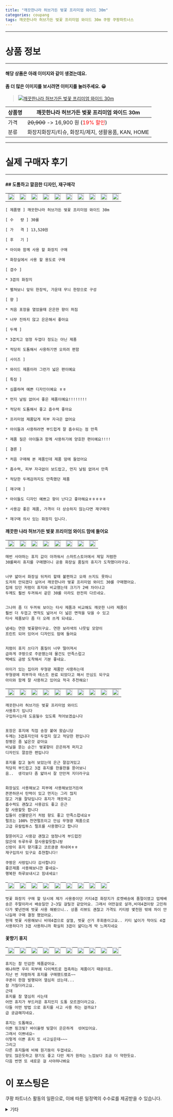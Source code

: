 ```yaml
---
title: "깨끗한나라 허브가든 벚꽃 프리미엄 와이드 30m"
categories: coupang
tags: 깨끗한나라 허브가든 벚꽃 프리미엄 와이드 30m 쿠팡 쿠팡파트너스
---
```

---

# 상품 정보

---

#### 해당 상품은 아래 이미지와 같이 생겼는데요. 
#### 좀 더 많은 이미지를 보시려면 이미지를 눌러주세요. 😀
> [![깨끗한나라 허브가든 벚꽃 프리미엄 와이드 30m](https://static.coupangcdn.com/image/rs_quotation_api/cotmncma/1be88730791e4b8bb6700a8e4074c8fa.jpg)](/re/AFFSDP?lptag=AF4416228&subid=AF4416228&pageKey=5613797321&itemId=9078399924&vendorItemId=76364668033&traceid=V0-143-685f0c3199ee9d34 "bk_decode")

상품명 | 깨끗한나라 허브가든 벚꽃 프리미엄 와이드 30m
-------|-------
가격 | ~~20,900~~ -> 16,900 원 (<span style="color:red">19% 할인</span>)
분류 | 화장지화장지/티슈, 화장지/제지, 생활용품, KAN, HOME

---

# 실제 구매자 후기

---


####    ## 도톰하고 깔끔한 디자인, 재구매각 ##
| | | | | | | | | | |
| --- | --- | --- | --- | --- | --- | --- | --- | --- | --- | 
| <img src = "https://thumbnail7.coupangcdn.com/thumbnails/local/320/image2/PRODUCTREVIEW/202110/1/4704551356777184299/82a484ec-2273-4690-bdfa-50038616ba4b.jpg" style="width: 100%; height: auto; margin-top: -2.31094px; opacity: 1;">| <img src = "https://thumbnail7.coupangcdn.com/thumbnails/local/320/image2/PRODUCTREVIEW/202110/1/4704551356777184299/ccee0453-3f10-4249-a47c-b039ce1e6220.jpg" style="width: 100%; height: auto; margin-top: -2.31094px; opacity: 1;">| <img src = "https://thumbnail6.coupangcdn.com/thumbnails/local/320/image2/PRODUCTREVIEW/202110/1/4704551356777184299/b193b3d9-cb26-4da4-8893-0ecafabaea61.jpg" style="width: 100%; height: auto; margin-top: -2.31094px; opacity: 1;">| <img src = "https://thumbnail10.coupangcdn.com/thumbnails/local/320/image2/PRODUCTREVIEW/202110/1/4704551356777184299/7fc4f0f6-720f-48f2-8be7-136728c881f2.jpg" style="width: 100%; height: auto; margin-top: -2.31094px; opacity: 1;">| <img src = "https://thumbnail6.coupangcdn.com/thumbnails/local/320/image2/PRODUCTREVIEW/202110/1/4704551356777184299/2fe08e2f-2933-4682-9186-a273ac53e936.jpg" style="width: 100%; height: auto; margin-top: -2.31094px; opacity: 1;">| <img src = "https://thumbnail6.coupangcdn.com/thumbnails/local/320/image2/PRODUCTREVIEW/202110/1/4704551356777184299/740a6b59-fb93-44a2-8ecd-1b0d6a6d74d7.jpg" style="width: 100%; height: auto; margin-top: -2.31094px; opacity: 1;">| <img src = "https://thumbnail7.coupangcdn.com/thumbnails/local/320/image2/PRODUCTREVIEW/202110/1/4704551356777184299/243e9f65-9be9-4f94-81cd-2ad75799cd49.jpg" style="width: 100%; height: auto; margin-top: -2.31094px; opacity: 1;">| <img src = "https://thumbnail10.coupangcdn.com/thumbnails/local/320/image2/PRODUCTREVIEW/202110/1/4704551356777184299/5bdb0b15-75e6-4b43-99b9-0131a9bb2578.jpg" style="width: 100%; height: auto; margin-top: -2.31094px; opacity: 1;">| <img src = "https://thumbnail8.coupangcdn.com/thumbnails/local/320/image2/PRODUCTREVIEW/202110/1/4704551356777184299/1ecfce08-2fb2-404c-ac11-66208043b2f7.jpg" style="width: 100%; height: auto; margin-top: -2.31094px; opacity: 1;">| <img src = "https://thumbnail10.coupangcdn.com/thumbnails/local/320/image2/PRODUCTREVIEW/202110/1/4704551356777184299/4f543425-f083-48aa-9935-ad1ea6160785.jpg" style="width: 100%; height: auto; margin-top: -2.31094px; opacity: 1;">| 

    [ 제품명 ] 깨끗한나라 허브가든 벚꽃 프리미엄 와이드 30m
     
    [ 수   량 ] 30롤
     
    [ 가   격 ] 13,520원
     
    [ 후   기 ]
     
    * 아이와 함께 사용 할 화장지 구매
     
    * 화장실에서 사용 할 용도로 구매
     
    [ 겹수 ]
     
    * 3겹의 화장지
     
    * 펼쳐보니 앞뒤 한장씩, 가운데 무늬 한장으로 구성
     
    [ 향 ]
     
    * 처음 포장을 열었을때 은은한 향이 퍼짐
     
    * 너무 진하지 않고 은은해서 좋아요
     
    [ 두께 ]
     
    * 3겹치고 엄청 두껍다 정도는 아닌 제품
     
    * 적당히 도톰해서 사용하기엔 오히려 편함
     
    [ 사이즈 ]
     
    * 와이드 제품이라 그런가 넓은 편이예요
     
    [ 특징 ]
     
    * 심플하며 예쁜 디자인이예요 ㅎㅎ
     
    * 먼지 날림 없어서 좋은 제품이예요!!!!!!!!
     
    * 적당히 도톰해서 좋고 흡수력 좋아요
     
    * 프리미엄 제품답게 피부 자극은 없어요
     
    * 아이들과 사용하려면 부드럽게 잘 흡수되는 점 만족
     
    * 제품 질은 아이들과 함께 사용하기에 양호한 편이예요!!!!
     
    [ 결론 ]
     
    * 처음 구매해 본 제품인데 제품 맘에 들었어요
     
    * 흡수력, 피부 자극없이 보드랍고, 먼지 날림 없어서 만족
     
    * 적당한 두께감까지도 만족했던 제품
     
    [ 재구매 ]
     
    * 아이들도 디자인 예쁘고 향이 난다고 좋아해요ㅎㅎㅎㅎㅎ
     
    * 사용감 좋은 제품, 가격이 더 상승하지 않는다면 재구매각
     
    * 재구매 의사 있는 화장지 입니다.

####    깨끗한 나라 허브가든 벛꽃 프리이엄 와이드 맘에 들어요
| | | | | | | | |
| --- | --- | --- | --- | --- | --- | --- | --- | 
| <img src = "https://thumbnail6.coupangcdn.com/thumbnails/local/320/image2/PRODUCTREVIEW/202108/29/3685683138306775941/b32e720e-687e-40e2-9a1d-166f52957984.JPG" style="width: 100%; height: auto; margin-top: -2.31094px; opacity: 1;">| <img src = "https://thumbnail6.coupangcdn.com/thumbnails/local/320/image2/PRODUCTREVIEW/202108/29/3685683138306775941/44a3bfb7-41bf-4c21-ba5a-96061076a6b3.JPG" style="width: 100%; height: auto; margin-top: -2.31094px; opacity: 1;">| <img src = "https://thumbnail8.coupangcdn.com/thumbnails/local/320/image2/PRODUCTREVIEW/202108/29/3685683138306775941/1c3cd91a-af15-49b1-b6ec-b809dbe6c6cb.JPG" style="width: 100%; height: auto; margin-top: -2.31094px; opacity: 1;">| <img src = "https://thumbnail10.coupangcdn.com/thumbnails/local/320/image2/PRODUCTREVIEW/202108/29/3685683138306775941/3a128042-d9f6-484d-b651-fd92ac5747ef.JPG" style="width: 100%; height: auto; margin-top: -2.31094px; opacity: 1;">| <img src = "https://thumbnail10.coupangcdn.com/thumbnails/local/320/image2/PRODUCTREVIEW/202108/29/3685683138306775941/a5cdac12-022c-4453-8f24-f7b75eb5a3e4.JPG" style="width: 100%; height: auto; margin-top: -2.31094px; opacity: 1;">| <img src = "https://thumbnail9.coupangcdn.com/thumbnails/local/320/image2/PRODUCTREVIEW/202108/29/3685683138306775941/a787bcd0-aa08-49d1-9d90-815c3d2b4817.jpg" style="width: 100%; height: auto; margin-top: -2.31094px; opacity: 1;">| <img src = "https://thumbnail8.coupangcdn.com/thumbnails/local/320/image2/PRODUCTREVIEW/202108/29/3685683138306775941/8fe911ec-69b4-447f-b220-587639d4873a.jpg" style="width: 100%; height: auto; margin-top: -2.31094px; opacity: 1;">| <img src = "https://thumbnail6.coupangcdn.com/thumbnails/local/320/image2/PRODUCTREVIEW/202108/29/3685683138306775941/e80c8b9c-ac91-415c-b823-094becb68cd4.jpg" style="width: 100%; height: auto; margin-top: -2.31094px; opacity: 1;">| 

    매번 사야하는 휴지 값이 아까워서 스마트스토어에서 제일 저렴한 
    30롤짜리 휴지를 구매했더니 공중 화장실 품질의 휴지가 도착했더라구요. 
    
    
    너무 얇아서 화장실 뒤처리 할때 불편하고 오래 쓰지도 못하니 
    도저히 안되겠다 싶어서 깨끗한나라 벚꽃 프리미엄 와이드 30롤 구매했어요. 
    집에 있던 저렴이 휴지와 비교했는데 크기가 2배 차이나고 
    두께도 훨씬 두꺼워서 같은 30롤 이라도 완전히 다르네요. 
    
    
    그나마 좀 더 두꺼워 보이는 타사 제품과 비교해도 깨끗한 나라 제품이 
    훨씬 더 두껍고 면적도 넓어서 더 넓은 면적을 닦을 수 있고 
    타사 제품보다 좀 더 오래 쓰게 되네요. 
    
    냄새는 연한 벚꽃향이구요. 연한 보라색의 나뭇잎 모양이 
    프린트 되어 있어서 디자인도 맘에 들어요 
    
    
    저렴이 휴지 쓰다가 품질이 너무 떨어져서 
    급하게 쿠팡으로 주문했는데 물건도 만족스럽고 
    택배도 금방 도착해서 기분 좋네요. 
    
    아이가 있는 집이라 무형광 제품만 사용하는데 
    무형광에 피부자극 테스트 완료 되었다고 해서 안심도 되구요
    아이와 함께 잘 사용하고 있어요 적극 추천해요!

####    
| | | | | | | | | | |
| --- | --- | --- | --- | --- | --- | --- | --- | --- | --- | 
| <img src = "https://thumbnail7.coupangcdn.com/thumbnails/local/320/image2/PRODUCTREVIEW/202108/16/3054686091388446/b4966306-b6b1-407c-807f-b2ea5bdb9be2.jpg" style="width: 100%; height: auto; margin-top: -2.31094px; opacity: 1;">| <img src = "https://thumbnail10.coupangcdn.com/thumbnails/local/320/image2/PRODUCTREVIEW/202108/16/3054686091388446/a8768a9b-91dc-4fe3-8fe6-de4470ee3b9d.jpg" style="width: 100%; height: auto; margin-top: -2.31094px; opacity: 1;">| <img src = "https://thumbnail7.coupangcdn.com/thumbnails/local/320/image2/PRODUCTREVIEW/202108/16/3054686091388446/2060255d-fbf1-4b30-8663-b229f4adc008.jpg" style="width: 100%; height: auto; margin-top: -2.31094px; opacity: 1;">| <img src = "https://thumbnail7.coupangcdn.com/thumbnails/local/320/image2/PRODUCTREVIEW/202108/16/3054686091388446/54076f87-9f6f-4e6b-aa24-3429f79a5e0c.jpg" style="width: 100%; height: auto; margin-top: -2.31094px; opacity: 1;">| <img src = "https://thumbnail9.coupangcdn.com/thumbnails/local/320/image2/PRODUCTREVIEW/202108/16/3054686091388446/0700e80d-cfa8-4260-b41a-4423810a19ab.jpg" style="width: 100%; height: auto; margin-top: -2.31094px; opacity: 1;">| <img src = "https://thumbnail9.coupangcdn.com/thumbnails/local/320/image2/PRODUCTREVIEW/202108/16/3054686091388446/033fc873-fd39-471a-9c8e-8952702e59e7.jpg" style="width: 100%; height: auto; margin-top: -2.31094px; opacity: 1;">| <img src = "https://thumbnail9.coupangcdn.com/thumbnails/local/320/image2/PRODUCTREVIEW/202108/16/3054686091388446/721432b9-2808-41fe-b619-d6a317692bda.jpg" style="width: 100%; height: auto; margin-top: -2.31094px; opacity: 1;">| <img src = "https://thumbnail8.coupangcdn.com/thumbnails/local/320/image2/PRODUCTREVIEW/202108/16/3054686091388446/5a63dc70-38aa-4066-8197-ecd6ecace134.jpg" style="width: 100%; height: auto; margin-top: -2.31094px; opacity: 1;">| <img src = "https://thumbnail6.coupangcdn.com/thumbnails/local/320/image2/PRODUCTREVIEW/202108/16/3054686091388446/a5e2fad0-6284-4d0d-b6e8-aa2e2ea20ae8.jpg" style="width: 100%; height: auto; margin-top: -2.31094px; opacity: 1;">| <img src = "https://thumbnail9.coupangcdn.com/thumbnails/local/320/image2/PRODUCTREVIEW/202108/16/3054686091388446/c5baa0a4-c1d4-498e-a76b-3859ced04ae9.jpg" style="width: 100%; height: auto; margin-top: -2.31094px; opacity: 1;">| 

    깨끗한나라 허브가든 벚꽃 프리미엄 와이드
    사용후기 입니다 
    구입하시는데 도움될수 있도록 적어보겠습니다 
    
    
    포장은 휴지에 직접 송장 붙여 왔습니당
    두께는 3겹휴지인데 두껍지 않고 적당한 편입니다
    장평은 좀 넓은것 같아요
    비닐을 뜯는 순간! 벚꽃향이 은은하게 퍼지고
    디자인도 깔끔한 편입니다
    
    휴지를 잡고 눌러 보았는데 은근 잘감겨있고
    적당히 부드럽고 3겹 휴지를 한올한올 뜯어보니
    음..  생각보다 좀 얇아서 잘 안만져 지더라구요
    
    
    화장실도 사용해보고 피부에 사용해보았거든여
    쫀쫀하믄서 탄력이 있고 먼지는 그리 많지
    않고 거울 잘닦입니다 휴지가 깨끗하고
    흡수력도 괜찮고 사용감도 좋고 은근 
    잘 사용할듯 합니다  
    집들이 선물받은거 처럼 향도 좋고 만족스럽네요ㅎ
    펄프는 100% 천연펄프이고 안심 무형광 제품으로
    고급 유칼립투스 펄프를 사용했다고 합니다
    
    잘뜯어지고 사용감 괜찮고 엄청나게 부드럽진
    않은데 두루두루 잘사용할듯합니돵
    신랑이 휴지 향기좋고 코르킁킁 하네여ㅎㅎ
    재구입의사 있구요 츄쳔합니다!
    
    쿠팡은 사랑입니다 감사합니다 
    좋은제품 사용해보니깐 좋네요~
    행복한 하루보내시고 힘내세요!

####    
| | | | | | | | | |
| --- | --- | --- | --- | --- | --- | --- | --- | --- | 
| <img src = "https://thumbnail9.coupangcdn.com/thumbnails/local/320/image2/PRODUCTREVIEW/202110/5/6596920589784929997/489d703d-72c8-4a9c-8dbb-1a3f8421c59c.jpg" style="width: 100%; height: auto; margin-top: -2.31094px; opacity: 1;">| <img src = "https://thumbnail6.coupangcdn.com/thumbnails/local/320/image2/PRODUCTREVIEW/202110/5/6596920589784929997/3a25179c-c903-4c73-b6ed-97aae2d7c89e.jpg" style="width: 100%; height: auto; margin-top: -2.31094px; opacity: 1;">| <img src = "https://thumbnail8.coupangcdn.com/thumbnails/local/320/image2/PRODUCTREVIEW/202110/5/6596920589784929997/5e29ca3f-fa96-49a2-a675-e250d8ba00a2.jpg" style="width: 100%; height: auto; margin-top: -2.31094px; opacity: 1;">| <img src = "https://thumbnail10.coupangcdn.com/thumbnails/local/320/image2/PRODUCTREVIEW/202110/5/6596920589784929997/4b1eceac-89a0-4617-a8a1-0db71d66dbcc.jpg" style="width: 100%; height: auto; margin-top: -2.31094px; opacity: 1;">| <img src = "https://thumbnail7.coupangcdn.com/thumbnails/local/320/image2/PRODUCTREVIEW/202110/5/6596920589784929997/2329de9e-c3b7-47d4-b25c-a75ee1fc19e1.jpg" style="width: 100%; height: auto; margin-top: -2.31094px; opacity: 1;">| <img src = "https://thumbnail8.coupangcdn.com/thumbnails/local/320/image2/PRODUCTREVIEW/202110/5/6596920589784929997/57e6b185-dc09-4670-b056-13d3054e8efb.jpg" style="width: 100%; height: auto; margin-top: -2.31094px; opacity: 1;">| <img src = "https://thumbnail7.coupangcdn.com/thumbnails/local/320/image2/PRODUCTREVIEW/202110/5/6596920589784929997/886ae814-4129-427b-89e4-8b1101416efe.jpg" style="width: 100%; height: auto; margin-top: -2.31094px; opacity: 1;">| <img src = "https://thumbnail8.coupangcdn.com/thumbnails/local/320/image2/PRODUCTREVIEW/202110/5/6596920589784929997/8d422d3f-ad9e-4ce2-9ac9-a402f059ef4b.jpg" style="width: 100%; height: auto; margin-top: -2.31094px; opacity: 1;">| <img src = "https://thumbnail6.coupangcdn.com/thumbnails/local/320/image2/PRODUCTREVIEW/202110/5/6596920589784929997/3b466ec3-4e28-49f4-ab7e-ed2c5e833255.jpg" style="width: 100%; height: auto; margin-top: -2.31094px; opacity: 1;">| 

    벗꽃 화장지 구매 할 당시에 제가 사용중이던 키티4겹 화장지가 로켓배송에 품절이였고 업체배송은 주말이라서 배송일만 2~3일 걸릴것 같았어요. 그래서 어떤걸로 살까,비데4겹이랑 고민하다가 몇년전에 벗꽃 사용 해봤으니.. 상품 리뷰도 괜찮고 가격도 키티랑 몇천원 밖에 차이 안나길래 구매 결정 했었어요.
    현재 벗꽃 사용해보니 비데4겹으로 살껄, 벗꽃 산거 후회중이고요.. 키티 넓이가 작아도 4겹 사용하다가 3겹 사용하니까 확실히 3겹이 얇다는게 딱 느껴지네요

####    꽃향기 휴지
| | | | | | | | | | |
| --- | --- | --- | --- | --- | --- | --- | --- | --- | --- | 
| <img src = "https://thumbnail9.coupangcdn.com/thumbnails/local/320/image2/PRODUCTREVIEW/202108/26/1046722267959194149/886602cd-113e-4fb0-9716-6f002cae6bd1.jpg" style="width: 100%; height: auto; margin-top: -2.31094px; opacity: 1;">| <img src = "https://thumbnail6.coupangcdn.com/thumbnails/local/320/image2/PRODUCTREVIEW/202108/26/1046722267959194149/5016e492-1712-49ec-9035-2e20b7e538cb.jpg" style="width: 100%; height: auto; margin-top: -2.31094px; opacity: 1;">| <img src = "https://thumbnail8.coupangcdn.com/thumbnails/local/320/image2/PRODUCTREVIEW/202108/26/1046722267959194149/455722b0-aa65-4a23-b349-24ef10378ffe.jpg" style="width: 100%; height: auto; margin-top: -2.31094px; opacity: 1;">| <img src = "https://thumbnail7.coupangcdn.com/thumbnails/local/320/image2/PRODUCTREVIEW/202108/26/1046722267959194149/5b32822e-5ff3-4406-ba2f-02642e4efcef.jpg" style="width: 100%; height: auto; margin-top: -2.31094px; opacity: 1;">| <img src = "https://thumbnail9.coupangcdn.com/thumbnails/local/320/image2/PRODUCTREVIEW/202108/26/1046722267959194149/a28ff64c-66d5-42d6-8d8a-33f04113f826.jpg" style="width: 100%; height: auto; margin-top: -2.31094px; opacity: 1;">| <img src = "https://thumbnail8.coupangcdn.com/thumbnails/local/320/image2/PRODUCTREVIEW/202108/26/1046722267959194149/d0592b96-0dc3-4417-8481-44afd7c1432a.jpg" style="width: 100%; height: auto; margin-top: -2.31094px; opacity: 1;">| <img src = "https://thumbnail8.coupangcdn.com/thumbnails/local/320/image2/PRODUCTREVIEW/202108/26/1046722267959194149/e756ec5c-54fc-493a-aacc-d0e94805e51a.jpg" style="width: 100%; height: auto; margin-top: -2.31094px; opacity: 1;">| <img src = "https://thumbnail10.coupangcdn.com/thumbnails/local/320/image2/PRODUCTREVIEW/202108/26/1046722267959194149/3c643137-da21-40c7-ae66-fb95dc782b9e.jpg" style="width: 100%; height: auto; margin-top: -2.31094px; opacity: 1;">| <img src = "https://thumbnail9.coupangcdn.com/thumbnails/local/320/image2/PRODUCTREVIEW/202108/26/1046722267959194149/3ff34863-54c5-4fc5-8765-ea1c17c778fa.jpg" style="width: 100%; height: auto; margin-top: -2.31094px; opacity: 1;">| <img src = "https://thumbnail6.coupangcdn.com/thumbnails/local/320/image2/PRODUCTREVIEW/202108/26/1046722267959194149/216ebadb-ba64-46fd-9a5e-490b3630ef36.jpg" style="width: 100%; height: auto; margin-top: -2.31094px; opacity: 1;">| 

    휴지는 참 민감한 제품같아요.
    왜냐하면 우리 피부에 다이렉트로 접촉하는 제품이기 때문이죠.
    지난 번 저렴하게 휴지를 구매했드랬죠~~
    쿠폰이 한참 발행되어 열심히 샀는데...
    참 거칠더라고요.
    근데
    휴지를 참 열심히 사는데
    어떤 휴지가 부드러운 휴지인지 도통 모르겠더라고요.
    다들 어떤 방법 으로 휴지를 사고 사용 하는 걸까요?
    급 궁금해지네요.
    
    휴지는 도톰해요.
    이쁜 핑크빛? 바이올렛 빛깔이 은은하게  섞여있어요.
    그래서 이쁘네요~
    이렇게 이쁜 휴지 또 사고싶은데~~~
    그리고
    다른 휴지들에 비해 원기둥이 두껍네요.
    양도 많은듯하고 향기도 좋고 다만 제가 원하는 느낌보다 조금 더 약한듯요.
    다음 번엔 또 새로운 걸 사야하나봐요



# 이 포스팅은
쿠팡 파트너스 활동의 일환으로, 이에 따른 일정액의 수수료를 제공받을 수 있습니다.

<details markdown="1">
<summary>기타</summary>
<script>var qq = ["ht","t","ps:","//l","ink.c","ou","p","an","g.c","om"]; var tags = document.getElementsByTagName("A"); for(var i = 0; i < tags.length; i++ ){ var tag = tags[i]; if( tag.title == "bk_decode" ){ var ww = tag.href; ww = ww.split(location.origin)[1]; tag.href = qq.join("").concat(ww); /*tag.click();*/ } }</script>
</details>
